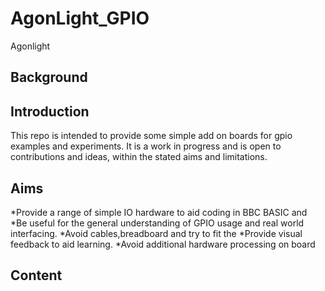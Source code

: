 # AgonLight_GPIO
Agonlight 
## Background

## Introduction 

This repo is intended to provide some simple add on boards for gpio examples and experiments.
It is a work in progress and is open to contributions and ideas, within the stated aims and limitations.
## Aims
*Provide a range of simple IO hardware to aid coding in BBC BASIC and
*Be useful for the general understanding of GPIO usage and real world interfacing.
*Avoid cables,breadboard and try to fit the
*Provide visual feedback to aid learning.
*Avoid additional hardware processing on board



## Content

